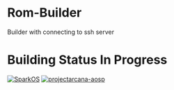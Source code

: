 # Rom-Builder

Builder with connecting to ssh server

# Building Status In Progress
[![SparkOS](https://github.com/NFS86/Rom-Builder/actions/workflows/sparkos.yml/badge.svg)](https://github.com/NFS86/Rom-Builder/actions/workflows/sparkos.yml)
[![projectarcana-aosp](https://github.com/NFS86/Rom-Builder/actions/workflows/arcanaos.yml/badge.svg)](https://github.com/NFS86/Rom-Builder/actions/workflows/arcanaos.yml)

